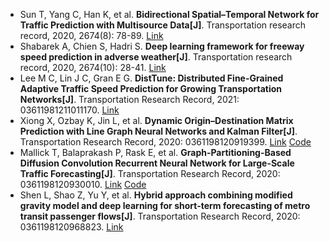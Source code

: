 * Sun T, Yang C, Han K, et al. <b>Bidirectional Spatial–Temporal Network for Traffic Prediction with Multisource Data[J]</b>. Transportation research record, 2020, 2674(8): 78-89. [Link](https://journals.sagepub.com/doi/abs/10.1177/0361198120927393)
* Shabarek A, Chien S, Hadri S. <b>Deep learning framework for freeway speed prediction in adverse weather[J]</b>. Transportation research record, 2020, 2674(10): 28-41. [Link](https://journals.sagepub.com/doi/abs/10.1177/0361198120947421)
* Lee M C, Lin J C, Gran E G. <b>DistTune: Distributed Fine-Grained Adaptive Traffic Speed Prediction for Growing Transportation Networks[J]</b>. Transportation Research Record, 2021: 03611981211011170. [Link](https://journals.sagepub.com/doi/abs/10.1177/03611981211011170)
* Xiong X, Ozbay K, Jin L, et al. <b>Dynamic Origin–Destination Matrix Prediction with Line Graph Neural Networks and Kalman Filter[J]</b>. Transportation Research Record, 2020: 0361198120919399. [Link](https://journals.sagepub.com/doi/abs/10.1177/0361198120919399) [Code](https://github.com/alzmxx/OD_Prediction)
* Mallick T, Balaprakash P, Rask E, et al. <b>Graph-Partitioning-Based Diffusion Convolution Recurrent Neural Network for Large-Scale Traffic Forecasting[J]</b>. Transportation Research Record, 2020: 0361198120930010. [Link](https://journals.sagepub.com/doi/10.1177/0361198120930010) [Code](https://github.com/tanwimallick/graph_partition_based_DCRNN)
* Shen L, Shao Z, Yu Y, et al. <b>Hybrid approach combining modified gravity model and deep learning for short-term forecasting of metro transit passenger flows[J]</b>. Transportation Research Record, 2020: 0361198120968823. [Link](https://journals.sagepub.com/doi/abs/10.1177/0361198120968823)
